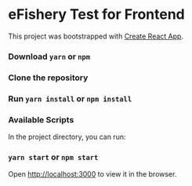# eFishery Test for Frontend

This project was bootstrapped with [Create React App](https://github.com/facebook/create-react-app).

### Download `yarn` or `npm` 

### Clone the repository

### Run `yarn install` or `npm install`

### Available Scripts

In the project directory, you can run:

### `yarn start` or `npm start`

Open [http://localhost:3000](http://localhost:3000) to view it in the browser.